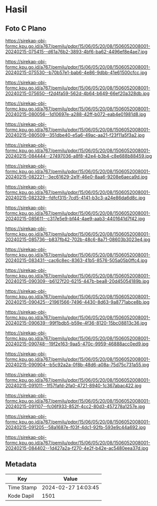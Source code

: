 # Hasil

## Foto C Plano

https://sirekap-obj-formc.kpu.go.id/a767/pemilu/pdpr/15/06/05/20/08/1506052008001-20240215-075415--d61a76b2-3893-4bf6-ba62-4496ef8e4ae7.jpg

https://sirekap-obj-formc.kpu.go.id/a767/pemilu/pdpr/15/06/05/20/08/1506052008001-20240215-075530--b70b57e1-bab6-4e86-9dbb-41e61500cfcc.jpg

https://sirekap-obj-formc.kpu.go.id/a767/pemilu/pdpr/15/06/05/20/08/1506052008001-20240215-075650--f2d4fa59-562d-4b64-b649-66ef20a328db.jpg

https://sirekap-obj-formc.kpu.go.id/a767/pemilu/pdpr/15/06/05/20/08/1506052008001-20240215-080056--1d10697e-a288-42ff-b072-eab4e01981d8.jpg

https://sirekap-obj-formc.kpu.go.id/a767/pemilu/pdpr/15/06/05/20/08/1506052008001-20240215-080509--351dbe40-e5a6-49ac-aa21-f23f11a5f3a2.jpg

https://sirekap-obj-formc.kpu.go.id/a767/pemilu/pdpr/15/06/05/20/08/1506052008001-20240215-084444--27497036-a8f8-42e4-b3b4-c8e688b88459.jpg

https://sirekap-obj-formc.kpu.go.id/a767/pemilu/pdpr/15/06/05/20/08/1506052008001-20240215-082221--3ec61629-2e1f-46e0-8aa6-9208e6aeca9d.jpg

https://sirekap-obj-formc.kpu.go.id/a767/pemilu/pdpr/15/06/05/20/08/1506052008001-20240215-082329--fdfcf315-7cd5-4141-b3c3-a24e86da6d8c.jpg

https://sirekap-obj-formc.kpu.go.id/a767/pemilu/pdpr/15/06/05/20/08/1506052008001-20240215-085611--c317e5e9-bf44-4ae9-aab3-4401641d7f42.jpg

https://sirekap-obj-formc.kpu.go.id/a767/pemilu/pdpr/15/06/05/20/08/1506052008001-20240215-085736--b837fb42-702b-48c6-8a71-08603b3023e4.jpg

https://sirekap-obj-formc.kpu.go.id/a767/pemilu/pdpr/15/06/05/20/08/1506052008001-20240215-083431--cac6c8ec-8363-41b5-8576-505a05b0ffc4.jpg

https://sirekap-obj-formc.kpu.go.id/a767/pemilu/pdpr/15/06/05/20/08/1506052008001-20240215-090309--b6127f20-6215-447b-bea8-20d45054189b.jpg

https://sirekap-obj-formc.kpu.go.id/a767/pemilu/pdpr/15/06/05/20/08/1506052008001-20240215-090425--21961566-7496-4430-8d63-9a8771abce8b.jpg

https://sirekap-obj-formc.kpu.go.id/a767/pemilu/pdpr/15/06/05/20/08/1506052008001-20240215-090639--99f1bdb5-b59e-4f36-8120-15bc08813c36.jpg

https://sirekap-obj-formc.kpu.go.id/a767/pemilu/pdpr/15/06/05/20/08/1506052008001-20240215-090748--19f2e163-9aa5-470c-9959-46888acc0ed9.jpg

https://sirekap-obj-formc.kpu.go.id/a767/pemilu/pdpr/15/06/05/20/08/1506052008001-20240215-090904--b5c92a2a-0f8b-48d6-a08a-75d75c731a55.jpg

https://sirekap-obj-formc.kpu.go.id/a767/pemilu/pdpr/15/06/05/20/08/1506052008001-20240215-091011--1f57fafd-2fa0-4721-8940-1c367abac422.jpg

https://sirekap-obj-formc.kpu.go.id/a767/pemilu/pdpr/15/06/05/20/08/1506052008001-20240215-091107--fc06f933-852f-4cc2-80d3-457278a1257e.jpg

https://sirekap-obj-formc.kpu.go.id/a767/pemilu/pdpr/15/06/05/20/08/1506052008001-20240215-091205--58a1687e-f03f-4dc1-92fb-593e9c44a692.jpg

https://sirekap-obj-formc.kpu.go.id/a767/pemilu/pdpr/15/06/05/20/08/1506052008001-20240215-084402--1d427a2a-f270-4e2f-b42e-ac5480eea37d.jpg


## Metadata

| Key        | Value               |
| ---------- | ------------------- |
| Time Stamp | 2024-02-27 14:03:45 |
| Kode Dapil | 1501                |




